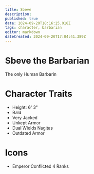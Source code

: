 ```yaml
---
title: Sbeve
description: 
published: true
date: 2024-09-20T18:16:25.018Z
tags: character, barbarian
editor: markdown
dateCreated: 2024-09-20T17:04:41.389Z
---
```


# Sbeve the Barbarian
The only Human Barbarin

# Character Traits
- Height: 6' 3"
- Bald
- Very Jacked
- Unkept Armor
- Dual Wields Nagitas
- Outdated Armor

# Icons
- Emperor Conflicted
		4 Ranks